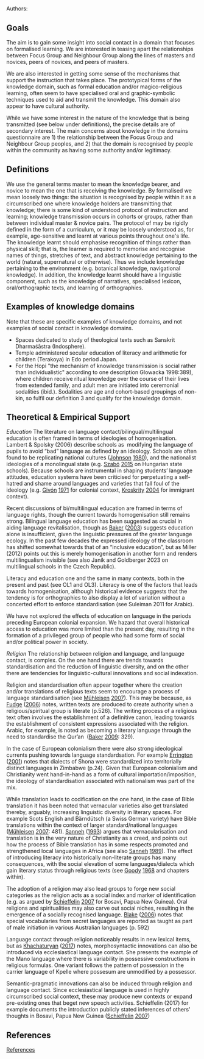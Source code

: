 # [](ContributionTable?__template__=property.md&property=name#cldf:DKN)

Authors: [](ContributionTable?__template__=property.md&property=contributor#cldf:DKN)

## Goals

The aim is to gain some insight into social contact in a domain that focuses on formalised learning. We are interested in teasing apart the relationships between Focus Group and Neighbour Group along the lines of masters and novices, peers of novices, and peers of masters.

We are also interested in getting some sense of the mechanisms that support the instruction that takes place. The prototypical forms of the knowledge domain, such as formal education and/or magico-religious learning, often seem to have specialised oral and graphic-symbolic techniques used to aid and transmit the knowledge. This domain also appear to have cultural authority.

While we have some interest in the nature of the knowledge that is being transmitted (see below under definitions), the precise details are of secondary interest. The main concerns about knowledge in the domains questionnaire are 1) the relationship between the Focus Group and Neighbour Group peoples, and 2) that the domain is recognised by people within the community as having some authority and/or legitimacy.

## Definitions

We use the general terms master to mean the knowledge bearer, and novice to mean the one that is receiving the knowledge.
By formalised we mean loosely two things:
the situation is recognised by people within it as a circumscribed one where knowledge holders are transmitting that knowledge;
there is some kind of understood protocol of instruction and learning;
knowledge transmission occurs in cohorts or groups, rather than between individual master & novice pairs.
The protocol of may be rigidly defined in the form of a curriculum, or it may be loosely understood as, for example, age-sensitive and learnt at various points throughout one's life.
The knowledge learnt should emphasise recognition of things rather than physical skill; that is, the learner is required to memorise and recognise names of things, stretches of text, and abstract knowledge pertaining to the world (natural, supernatural or otherwise). Thus we include knowledge pertaining to the environment (e.g. botanical knowledge, navigational knowledge). In addition, the knowledge learnt should have a linguistic component, such as the knowledge of narratives, specialised lexicon, oral/orthographic texts, and learning of orthographies.

## Examples of knowledge domains

Note that these are specific examples of knowledge domains, and not examples of social contact in knowledge domains.
- Spaces dedicated to study of theological texts such as Sanskrit Dharmaśāstra (Indosphere).
- Temple administered secular education of literacy and arithmetic for children (Terakoya) in Edo period Japan.
- For the Hopi "the mechanism of knowledge transmission is social rather than individualistic" according to one description Glowacka 1998:389), where children receive ritual knowledge over the course of their lives from extended family, and adult men are initiated into ceremonial sodalities (ibid.). Sodalities are age and cohort-based groupings of non-kin, so fulfil our definition 3 and qualify for the knowledge domain.

## Theoretical & Empirical Support

_Education_
The literature on language contact/bilingual/multilingual education is often framed in terms of ideologies of homogenisation. Lambert & Spolsky (2006) describe schools as  modifying the language of pupils to avoid “bad” language as defined by an ideology. Schools are often found to be replicating national cultures ([Johnson](sources.bib?ref&with_internal_ref_link&keep_label#cldf:Johnson1980) [1980](sources.bib?ref&with_internal_ref_link&keep_label#cldf:Johnson1980)), and the nationalist ideologies of a monolingual state (e.g. [Szabó](sources.bib?ref&with_internal_ref_link&keep_label#cldf:Szabo2015) [2015](sources.bib?ref&with_internal_ref_link&keep_label#cldf:Szabo2015) on Hungarian state schools). Because schools are instrumental in shaping students’ language attitudes, education systems have been criticised for perpetuating a self-hatred and shame around languages and varieties that fall foul of the ideology (e.g. [Givón](sources.bib?ref&with_internal_ref_link&keep_label#cldf:Givon1971) [1971](sources.bib?ref&with_internal_ref_link&keep_label#cldf:Givon1971) for colonial context, [Kroskrity](sources.bib?ref&with_internal_ref_link&keep_label#cldf:Kroskrity2004) [2004](sources.bib?ref&with_internal_ref_link&keep_label#cldf:Kroskrity2004) for immigrant context).

Recent discussions of bi/multilingual education are framed in terms of language rights, though the current towards homogenisation still remains strong. Bilingual language education has been suggested as crucial in aiding language revitalisation, though as [Baker](sources.bib?ref&with_internal_ref_link&keep_label#cldf:Baker2003) ([2003](sources.bib?ref&with_internal_ref_link&keep_label#cldf:Baker2003)) suggests education alone is insufficient, given the linguistic pressures of the greater language ecology. In the past few decades the expressed ideology of the classroom has shifted somewhat towards that of an “inclusive education”, but as Miller (2012) points out this is merely homogenisation in another form and renders multilingualism invisible (see also Janík and Goldberger 2023 on multilingual schools in the Czech Republic).

Literacy and education one and the same in many contexts, both in the present and past (see OL1 and OL3). Literacy is one of the factors that leads towards homogenisation, although historical evidence suggests that the tendency is for orthographies to also display a lot of variation without a concerted effort to enforce standardisation (see Suleiman 2011 for Arabic).

We have not explored the effects of education on language in the periods preceding European colonial expansion. We hazard that overall historical access to education was more limited than the present day, resulting in the formation of a privileged group of people who had some form of social and/or political power in society.

_Religion_
The relationship between religion and language, and language contact, is complex. On the one hand there are trends towards standardisation and the reduction of linguistic diversity, and on the other there are tendencies for linguistic-cultural innovations and social indexation.

Religion and standardisation often appear together where the creation and/or translations of religious texts seem to encourage a process of language standardisation (see [Mühleisen](sources.bib?ref&with_internal_ref_link&keep_label#cldf:Muhleisen2007) [2007](sources.bib?ref&with_internal_ref_link&keep_label#cldf:Muhleisen2007)). This may be because, as [Fudge](sources.bib?ref&with_internal_ref_link&keep_label#cldf:Fudge2006) ([2006](sources.bib?ref&with_internal_ref_link&keep_label#cldf:Fudge2006)) notes, written texts are produced to create authority when a religious/spiritual group is literate (p.526). The writing process of a religious text often involves the establishment of a definitive canon, leading towards the establishment of consistent expressions associated with the religion. Arabic, for example, is noted as becoming a literary language through the need to standardise the Qur’an  ([Baker](sources.bib?ref&with_internal_ref_link&keep_label#cldf:Baker2009) [2009](sources.bib?ref&with_internal_ref_link&keep_label#cldf:Baker2009): 329).

In the case of European colonialism there were also strong ideological currents pushing towards language standardsation. For example [Errington](sources.bib?ref&with_internal_ref_link&keep_label#cldf:Errington2001) ([2001](sources.bib?ref&with_internal_ref_link&keep_label#cldf:Errington2001)) notes that dialects of Shona were standardized into territorially distinct languages in Zimbabwe (p.24). Given that European colonialism and Christianity went hand-in-hand as a form of cultural importation/imposition, the ideology of standardisation associated with nationalism was part of the mix.

While translation leads to codification on the one hand, in the case of Bible translation it has been noted that vernacular varieties also get translated thereby, arguably, increasing linguistic diversity in literary spaces. For example Scots English and Bärndütsch (a Swiss German variety) have Bible translations within the context of larger standard/national languages ([Mühleisen](sources.bib?ref&with_internal_ref_link&keep_label#cldf:Muhleisen2007) [2007](sources.bib?ref&with_internal_ref_link&keep_label#cldf:Muhleisen2007): 481). [Sanneh](sources.bib?ref&with_internal_ref_link&keep_label#cldf:Sanneh1993) ([1993](sources.bib?ref&with_internal_ref_link&keep_label#cldf:Sanneh1993)) argues that vernacularisation and translation is in the very nature of Christianity as a creed, and points out how the process of Bible translation has in some respects promoted and strengthened local languages in Africa (see also [Sanneh](sources.bib?ref&with_internal_ref_link&keep_label#cldf:Sanneh1989) [1989](sources.bib?ref&with_internal_ref_link&keep_label#cldf:Sanneh1989)). The effect of introducing literacy into historically non-literate groups has many consequences, with the social elevation of some languages/dialects which gain literary status through religious texts (see [Goody](sources.bib?ref&with_internal_ref_link&keep_label#cldf:Goody1968) [1968](sources.bib?ref&with_internal_ref_link&keep_label#cldf:Goody1968) and chapters within).

The adoption of a religion may also lead groups to forge new social categories as the religion acts as a social index and marker of identification (e.g. as argued by [Schieffelin](sources.bib?ref&with_internal_ref_link&keep_label#cldf:Schieffelin2007) [2007](sources.bib?ref&with_internal_ref_link&keep_label#cldf:Schieffelin2007) for Bosavi, Papua New Guinea). Oral religions and spiritualities may also carve out social niches, resulting in the emergence of a socially recognised language. [Blake](sources.bib?ref&with_internal_ref_link&keep_label#cldf:Blake2006) ([2006](sources.bib?ref&with_internal_ref_link&keep_label#cldf:Blake2006)) notes that special vocabularies from secret languages are reported as taught as part of male initiation in various Australian languages (p. 592)

Language contact through religion noticeably results in new lexical items, but as [Khachaturyan](sources.bib?ref&with_internal_ref_link&keep_label#cldf:Khachaturyan2017) ([2017](sources.bib?ref&with_internal_ref_link&keep_label#cldf:Khachaturyan2017)) notes, morphosyntactic innovations can also be introduced via ecclesiastical language contact. She presents the example of the Mano language where there is variability in possessive constructions in religious formulas. One variant follows the pattern of possession in the carrier language of Kpelle where possesum are unmodified by a possessor.

Semantic-pragmatic innovations can also be induced through religion and language contact. Since ecclesiastical language is used in highly circumscribed social context, these may produce new contexts or expand pre-existing ones that beget new speech activities. Schieffelin (2017) for example documents the introduction publicly stated inferences of others' thoughts in Bosavi, Papua New Guinea ([Schieffelin](sources.bib?ref&with_internal_ref_link&keep_label#cldf:Schieffelin2007) [2007](sources.bib?ref&with_internal_ref_link&keep_label#cldf:Schieffelin2007))

## References

[References](Source?cited_only&with_link#cldf:__all__)